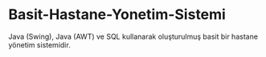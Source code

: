 # Basit-Hastane-Yonetim-Sistemi
Java (Swing), Java (AWT) ve SQL kullanarak oluşturulmuş basit bir hastane yönetim sistemidir.
